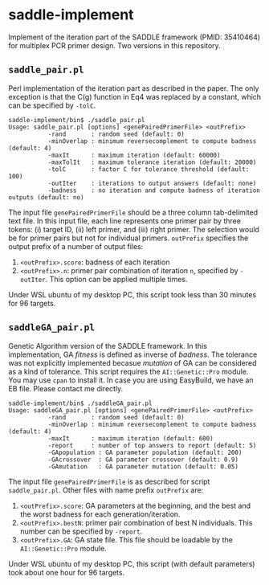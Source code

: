 # saddle-implement

Implement of the iteration part of the SADDLE framework (PMID: 35410464) for multiplex PCR primer design. Two versions in this repository.

## `saddle_pair.pl`

Perl implementation of the iteration part as described in the paper. The only exception is that the C(g) function in Eq4 was replaced by a constant, which can be specified by `-tolC`.

```
saddle-implement/bin$ ./saddle_pair.pl
Usage: saddle_pair.pl [options] <genePairedPrimerFile> <outPrefix>
           -rand       : random seed (default: 0)
           -minOverlap : minimum reversecomplement to compute badness (default: 4)
           -maxIt      : maximum iteration (default: 60000)
           -maxTolIt   : maximum tolerance iteration (default: 20000)
           -tolC       : factor C for tolerance threshold (default: 100)
           -outIter    : iterations to output answers (default: none)
           -badness    : no iteration and compute badness of iteration outputs (default: no)
```

The input file `genePairedPrimerFile` should be a three column tab-delimited text file. In this input file, each line represents one primer pair by three tokens: (i) target ID, (ii) left primer, and (iii) right primer. The selection would be for primer pairs but not for individual primers. `outPrefix` specifies the output prefix of a number of output files:
1. `<outPrefix>.score`: badness of each iteration
2. `<outPrefix>.n`: primer pair combination of iteration `n`, specified by `-outIter`. This option can be applied multiple times.

Under WSL ubuntu of my desktop PC, this script took less than 30 minutes for 96 targets.

## `saddleGA_pair.pl`

Genetic Algorithm version of the SADDLE framework. In this implementation, GA _fitness_ is defined as inverse of _badness_. The tolerance was not explicitly implemented becasue _mutation_ of GA can be considered as a kind of tolerance. This script requires the `AI::Genetic::Pro` module. You may use `cpan` to install it. In case you are using EasyBuild, we have an EB file. Please contact me directly.

```
saddle-implement/bin$ ./saddleGA_pair.pl
Usage: saddleGA_pair.pl [options] <genePairedPrimerFile> <outPrefix>
           -rand       : random seed (default: 0)
           -minOverlap : minimum reversecomplement to compute badness (default: 4)
           -maxIt      : maximum iteration (default: 600)
           -report     : number of top answers to report (default: 5)
           -GApopulation : GA parameter population (default: 200)
           -GAcrossover  : GA parameter crossover (default: 0.9)
           -GAmutation   : GA parameter mutation (default: 0.05)
```

The input file `genePairedPrimerFile` is as described for script `saddle_pair.pl`. Other files with name prefix `outPrefix` are:
1. `<outPrefix>.score`: GA parameters at the beginning, and the best and the worst badness for each generation/iteration.
2. `<outPrefix>.bestN`: primer pair combination of best N individuals. This number can be specified by `-report`.
3. `<outPrefix>.GA`: GA state file. This file should be loadable by the `AI::Genetic::Pro` module.

Under WSL ubuntu of my desktop PC, this script (with default parameters) took about one hour for 96 targets.
